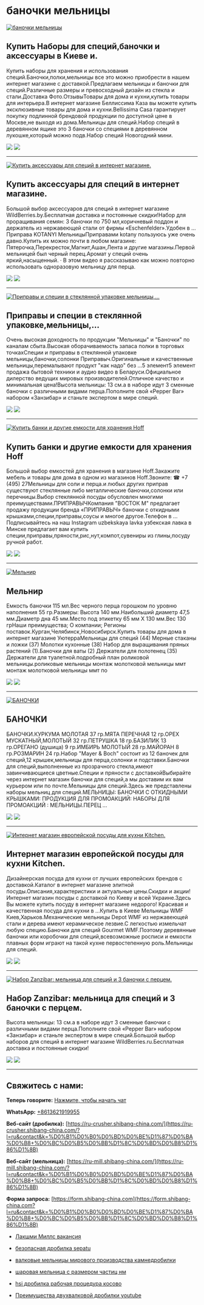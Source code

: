 # баночки мельницы

<a href="https://swt.shibang-china.com/?l=ru&img&k=%D0%B1%D0%B0%D0%BD%D0%BE%D1%87%D0%BA%D0%B8+%D0%BC%D0%B5%D0%BB%D1%8C%D0%BD%D0%B8%D1%86%D1%8B" target="_blank">![баночки мельницы](http://static.shibang-china.com/all-800x300/408.jpg)</a>

## Купить Наборы для специй,баночки и аксессуары в Киеве и.
Купить наборы для хранения и использования специй.Баночки,полки,мельницы все это можно приобрести в нашем интернет магазине с доставкой.Предлагаем мельницы и баночки для специй.Различные размеры и превосходный дизайн из стекла и стали.Доставка Фото.ОтзывыТовары для дома и кухни,купить товары для интерьера.В интернет магазине Беллиссима Каза вы можете купить эксклюзивные товары для дома и кухни.Bellissima Casa гарантирует покупку подлинной брендовой продукции по доступной цене в Москве,не выходя из дома.Мельницы для специй.Набор специй в деревянном ящике это 3 баночки со специями в деревянном лукошке,который можно подв.Набор специй Новогодний мини.


<a href="https://whatsapp.shibangsoft.com/WhatsApp.php" target="_blank" title="WhatsApp">![](http://static.shibang-china.com/icon/whatsapp.png)</a> <a href="https://swt.shibang-china.com/?l=ru&icon&k=%D0%B1%D0%B0%D0%BD%D0%BE%D1%87%D0%BA%D0%B8+%D0%BC%D0%B5%D0%BB%D1%8C%D0%BD%D0%B8%D1%86%D1%8B" target="_blank">![](http://static.shibang-china.com/icon/chat-ru.png)</a>

---

<a href="https://swt.shibang-china.com/?l=ru&img&k=%D0%B1%D0%B0%D0%BD%D0%BE%D1%87%D0%BA%D0%B8+%D0%BC%D0%B5%D0%BB%D1%8C%D0%BD%D0%B8%D1%86%D1%8B" target="_blank">![Купить аксессуары для специй в интернет магазине.](http://static.shibang-china.com/all-800x300/258.jpg)</a>

## Купить аксессуары для специй в интернет магазине.
Большой выбор аксессуаров для специй в интернет магазине WildBerries.by.Бесплатная доставка и постоянные скидки!Набор для проращивания семян: 3 баночки по 750 мл,коричневый поддон и держатель из нержавеющей стали от фирмы &#171;Eschenfelder&#187;.Удобен в …Приправа KOTANYI МельницыПриправами kotany пользуюсь уже очень давно.Купить их можно почти в любом магазине: Пятерочка,Перекресток,Магнит,Ашан,Лента и другие магазины.Первой мельницей был черный перец.Аромат у специй очень яркий,насыщенный.&nbsp;&#0183;&#32;В этом видео я рассказываю как можно повторно использовать одноразовую мельницу для перца.


<a href="https://whatsapp.shibangsoft.com/WhatsApp.php" target="_blank" title="WhatsApp">![](http://static.shibang-china.com/icon/whatsapp.png)</a> <a href="https://swt.shibang-china.com/?l=ru&icon&k=%D0%B1%D0%B0%D0%BD%D0%BE%D1%87%D0%BA%D0%B8+%D0%BC%D0%B5%D0%BB%D1%8C%D0%BD%D0%B8%D1%86%D1%8B" target="_blank">![](http://static.shibang-china.com/icon/chat-ru.png)</a>

---

<a href="https://swt.shibang-china.com/?l=ru&img&k=%D0%B1%D0%B0%D0%BD%D0%BE%D1%87%D0%BA%D0%B8+%D0%BC%D0%B5%D0%BB%D1%8C%D0%BD%D0%B8%D1%86%D1%8B" target="_blank">![Приправы и специи в стеклянной упаковке,мельницы,…](http://static.shibang-china.com/all-800x300/385.jpg)</a>

## Приправы и специи в стеклянной упаковке,мельницы,…
Очень высокая доходность по продукции &quot;Мельницы&quot; и &quot;Баночки&quot; по каналам сбыта.Высокая оборачиваемость запаса полки в торговых точкахСпеции и приправы в стеклянной упаковке мельницы,баночки,солонки Приправыч.Оригинальные и качественные мельницы,перемалывают продукт &quot;как надо&quot; без …5 элемент5 элемент продажа бытовой техники и аудио видео в Беларуси.Официальное дилерство ведущих мировых производителей.Отличное качество и минимальная цена!Высота мельницы: 13 см.а в наборе идут 3 сменные баночки с различными видами перца.Пополните свой &#171;Pepper Bar&#187; набором &#171;Занзибар&#187; и станьте экспертом в мире специй.


<a href="https://whatsapp.shibangsoft.com/WhatsApp.php" target="_blank" title="WhatsApp">![](http://static.shibang-china.com/icon/whatsapp.png)</a> <a href="https://swt.shibang-china.com/?l=ru&icon&k=%D0%B1%D0%B0%D0%BD%D0%BE%D1%87%D0%BA%D0%B8+%D0%BC%D0%B5%D0%BB%D1%8C%D0%BD%D0%B8%D1%86%D1%8B" target="_blank">![](http://static.shibang-china.com/icon/chat-ru.png)</a>

---

<a href="https://swt.shibang-china.com/?l=ru&img&k=%D0%B1%D0%B0%D0%BD%D0%BE%D1%87%D0%BA%D0%B8+%D0%BC%D0%B5%D0%BB%D1%8C%D0%BD%D0%B8%D1%86%D1%8B" target="_blank">![Купить банки и другие емкости для хранения Hoff](http://static.shibang-china.com/all-800x300/40.jpg)</a>

## Купить банки и другие емкости для хранения Hoff
Большой выбор емкостей для хранения в магазине Hoff.Закажите мебель и товары для дома в одном из магазинов Hoff.Звоните: ☎ +7 (495) 27Мельницы для соли и перца.и любых других приправ существуют стеклянные либо металлические баночки,солонки или перечницы.Выбор стеклянной посуды обусловлен многими преимуществами.ПРИПРАВЫЧКомпания &quot;ВОСТОК М&quot; предлагает продажу продукции бренда &#171;ПРИПРАВЫЧ&#187; баночки с откидными крышками,специи,приправы,соусы и многое другое.Телефон в …Подписывайтесь на наш Instagram uzbekskaya lavka узбекская лавка в Минске предлагает вам купить специи,приправы,пряности,рис,нут,компот,сувениры из глины,посуду ручной работ.


<a href="https://whatsapp.shibangsoft.com/WhatsApp.php" target="_blank" title="WhatsApp">![](http://static.shibang-china.com/icon/whatsapp.png)</a> <a href="https://swt.shibang-china.com/?l=ru&icon&k=%D0%B1%D0%B0%D0%BD%D0%BE%D1%87%D0%BA%D0%B8+%D0%BC%D0%B5%D0%BB%D1%8C%D0%BD%D0%B8%D1%86%D1%8B" target="_blank">![](http://static.shibang-china.com/icon/chat-ru.png)</a>

---

<a href="https://swt.shibang-china.com/?l=ru&img&k=%D0%B1%D0%B0%D0%BD%D0%BE%D1%87%D0%BA%D0%B8+%D0%BC%D0%B5%D0%BB%D1%8C%D0%BD%D0%B8%D1%86%D1%8B" target="_blank">![Мельнир](http://static.shibang-china.com/all-800x300/724.jpg)</a>

## Мельнир
Емкость баночки 115 мл.Вес черного перца горошком по уровню наполнения 55 гр.Размеры: Высота 140 мм.Наибольший диаметр 47,5 мм.Диаметр дна 45 мм.Место под этикетку 65 мм Х 130 мм.Вес 130 грНаши преимущества; О компании; Регионы поставок.Курган,Челябинск,Новосибирск.Купить товары для дома в интернет магазине УютерраМельницы для специй (44) Мерные стаканы и ложки (37) Молотки кухонные (38) Набор для выращивания пряных растений (1).Баночки для ваты (2) Держатели для полотенец (35) Держатели для туалетной.подробный план роликовой мельницы.роликовые мельницы монтаж молотковой мельницы ммт монтаж молотковой мельницы ммт по


<a href="https://whatsapp.shibangsoft.com/WhatsApp.php" target="_blank" title="WhatsApp">![](http://static.shibang-china.com/icon/whatsapp.png)</a> <a href="https://swt.shibang-china.com/?l=ru&icon&k=%D0%B1%D0%B0%D0%BD%D0%BE%D1%87%D0%BA%D0%B8+%D0%BC%D0%B5%D0%BB%D1%8C%D0%BD%D0%B8%D1%86%D1%8B" target="_blank">![](http://static.shibang-china.com/icon/chat-ru.png)</a>

---

<a href="https://swt.shibang-china.com/?l=ru&img&k=%D0%B1%D0%B0%D0%BD%D0%BE%D1%87%D0%BA%D0%B8+%D0%BC%D0%B5%D0%BB%D1%8C%D0%BD%D0%B8%D1%86%D1%8B" target="_blank">![БАНОЧКИ](http://static.shibang-china.com/all-800x300/817.jpg)</a>

## БАНОЧКИ
БАНОЧКИ.КУРКУМА МОЛОТАЯ 37 гр.МЯТА ПЕРЕЧНАЯ 12 гр.ОРЕХ МУСКАТНЫЙ,МОЛОТЫЙ 32 гр.ПЕТРУШКА 18 гр.БАЗИЛИК 13 гр.ОРЕГАНО (душица) 9 гр.ИМБИРЬ МОЛОТЫЙ 28 гр.МАЙОРАН 8 гр.РОЗМАРИН 24 гр.Набор &quot;Mayer &amp; Boch&quot; состоит из 12 баночек для специй,12 крышек,мельницы для перца,солонки и подставки.Баночки для специй,выполненные из прозрачного стекла,имеют завинчивающиеся цветные.Специи и пряности с доставкойВыбирайте через интернет магазин баночки для специй,а мы доставим их вам курьером или по почте.Мельницы для специй.Здесь же представлены наборы мельниц для специй.МЕЛЬНИЦЫ: БАНОЧКИ С ОТКИДНЫМИ КРЫШКАМИ: ПРОДУКЦИЯ ДЛЯ ПРОМОАКЦИЙ: НАБОРЫ ДЛЯ ПРОМОАКЦИЙ : МЕЛЬНИЦЫ.ПЕРЕЦ …


<a href="https://whatsapp.shibangsoft.com/WhatsApp.php" target="_blank" title="WhatsApp">![](http://static.shibang-china.com/icon/whatsapp.png)</a> <a href="https://swt.shibang-china.com/?l=ru&icon&k=%D0%B1%D0%B0%D0%BD%D0%BE%D1%87%D0%BA%D0%B8+%D0%BC%D0%B5%D0%BB%D1%8C%D0%BD%D0%B8%D1%86%D1%8B" target="_blank">![](http://static.shibang-china.com/icon/chat-ru.png)</a>

---

<a href="https://swt.shibang-china.com/?l=ru&img&k=%D0%B1%D0%B0%D0%BD%D0%BE%D1%87%D0%BA%D0%B8+%D0%BC%D0%B5%D0%BB%D1%8C%D0%BD%D0%B8%D1%86%D1%8B" target="_blank">![Интернет магазин европейской посуды для кухни Kitchen.](http://static.shibang-china.com/all-800x300/1512.jpg)</a>

## Интернет магазин европейской посуды для кухни Kitchen.
Дизайнерская посуда для кухни от лучших европейских брендов с доставкой.Каталог в интернет магазине элитной посуды.Описания,характеристики и актуальные цены.Скидки и акции!Интернет магазин посуды с доставкой по Киеву и всей Украине.Здесь Вы можете купить посуду в интернет магазине недорого! Красивая и качественная посуда для кухни в …Купить в Киеве Мельницы WMF Киев,Харьков.Механические мельницы Depot WMF из нержавеющей стали и дерева имеют керамическое лезвие.С легкостью измельчат любую специю.Баночки для специй Gourmet WMF.Поэтому деревянные баночки или коробочки для специй,всевозможные росписи и емкости плавных форм играют на такой кухне первостепенную роль.Мельницы для специй.


<a href="https://whatsapp.shibangsoft.com/WhatsApp.php" target="_blank" title="WhatsApp">![](http://static.shibang-china.com/icon/whatsapp.png)</a> <a href="https://swt.shibang-china.com/?l=ru&icon&k=%D0%B1%D0%B0%D0%BD%D0%BE%D1%87%D0%BA%D0%B8+%D0%BC%D0%B5%D0%BB%D1%8C%D0%BD%D0%B8%D1%86%D1%8B" target="_blank">![](http://static.shibang-china.com/icon/chat-ru.png)</a>

---

<a href="https://swt.shibang-china.com/?l=ru&img&k=%D0%B1%D0%B0%D0%BD%D0%BE%D1%87%D0%BA%D0%B8+%D0%BC%D0%B5%D0%BB%D1%8C%D0%BD%D0%B8%D1%86%D1%8B" target="_blank">![Набор Zanzibar: мельница для специй и 3 баночки с перцем.](http://static.shibang-china.com/all-800x300/124.jpg)</a>

## Набор Zanzibar: мельница для специй и 3 баночки с перцем.
Высота мельницы: 13 см.а в наборе идут 3 сменные баночки с различными видами перца.Пополните свой &#171;Pepper Bar&#187; набором &#171;Занзибар&#187; и станьте экспертом в мире специй.Большой выбор наборов для специй в интернет магазине WildBerries.ru.Бесплатная доставка и постоянные скидки!

<a href="https://whatsapp.shibangsoft.com/WhatsApp.php" target="_blank" title="WhatsApp">![](http://static.shibang-china.com/icon/whatsapp.png)</a> <a href="https://swt.shibang-china.com/?l=ru&icon&k=%D0%B1%D0%B0%D0%BD%D0%BE%D1%87%D0%BA%D0%B8+%D0%BC%D0%B5%D0%BB%D1%8C%D0%BD%D0%B8%D1%86%D1%8B" target="_blank">![](http://static.shibang-china.com/icon/chat-ru.png)</a>

---
## Свяжитесь с нами:

**Теперь говорите:** [Нажмите, чтобы начать чат](https://swt.shibang-china.com?l=ru&contact&k=%D0%B1%D0%B0%D0%BD%D0%BE%D1%87%D0%BA%D0%B8+%D0%BC%D0%B5%D0%BB%D1%8C%D0%BD%D0%B8%D1%86%D1%8B)

**WhatsApp:**  [+8613621919955](https://whatsapp.shibangsoft.com/WhatsApp.php)

**Веб-сайт (дробилка):** [https://ru-crusher.shibang-china.com/](https://ru-crusher.shibang-china.com/?l=ru&contact&k=%D0%B1%D0%B0%D0%BD%D0%BE%D1%87%D0%BA%D0%B8+%D0%BC%D0%B5%D0%BB%D1%8C%D0%BD%D0%B8%D1%86%D1%8B)

**Веб-сайт (мельница):** [https://ru-mill.shibang-china.com/](https://ru-mill.shibang-china.com/?l=ru&contact&k=%D0%B1%D0%B0%D0%BD%D0%BE%D1%87%D0%BA%D0%B8+%D0%BC%D0%B5%D0%BB%D1%8C%D0%BD%D0%B8%D1%86%D1%8B)

**Форма запроса:** [https://form.shibang-china.com](https://form.shibang-china.com?l=ru&contact&k=%D0%B1%D0%B0%D0%BD%D0%BE%D1%87%D0%BA%D0%B8+%D0%BC%D0%B5%D0%BB%D1%8C%D0%BD%D0%B8%D1%86%D1%8B)

* [Лакшми Миллс вакансия](../132/%D0%9B%D0%B0%D0%BA%D1%88%D0%BC%D0%B8%20%D0%9C%D0%B8%D0%BB%D0%BB%D1%81%20%D0%B2%D0%B0%D0%BA%D0%B0%D0%BD%D1%81%D0%B8%D1%8F.md)

* [безопасная дробилка sepatu](../135/%D0%B1%D0%B5%D0%B7%D0%BE%D0%BF%D0%B0%D1%81%D0%BD%D0%B0%D1%8F%20%D0%B4%D1%80%D0%BE%D0%B1%D0%B8%D0%BB%D0%BA%D0%B0%20sepatu.md)

* [валковые мельницы мирового производства камнедробилки](../134/%D0%B2%D0%B0%D0%BB%D0%BA%D0%BE%D0%B2%D1%8B%D0%B5%20%D0%BC%D0%B5%D0%BB%D1%8C%D0%BD%D0%B8%D1%86%D1%8B%20%D0%BC%D0%B8%D1%80%D0%BE%D0%B2%D0%BE%D0%B3%D0%BE%20%D0%BF%D1%80%D0%BE%D0%B8%D0%B7%D0%B2%D0%BE%D0%B4%D1%81%D1%82%D0%B2%D0%B0%20%D0%BA%D0%B0%D0%BC%D0%BD%D0%B5%D0%B4%D1%80%D0%BE%D0%B1%D0%B8%D0%BB%D0%BA%D0%B8.md)

* [шаровая мельница с размером частиц нм](../134/%D1%88%D0%B0%D1%80%D0%BE%D0%B2%D0%B0%D1%8F%20%D0%BC%D0%B5%D0%BB%D1%8C%D0%BD%D0%B8%D1%86%D0%B0%20%D1%81%20%D1%80%D0%B0%D0%B7%D0%BC%D0%B5%D1%80%D0%BE%D0%BC%20%D1%87%D0%B0%D1%81%D1%82%D0%B8%D1%86%20%D0%BD%D0%BC.md)

* [hsi дробилка рабочая процедура косово](../131/hsi%20%D0%B4%D1%80%D0%BE%D0%B1%D0%B8%D0%BB%D0%BA%D0%B0%20%D1%80%D0%B0%D0%B1%D0%BE%D1%87%D0%B0%D1%8F%20%D0%BF%D1%80%D0%BE%D1%86%D0%B5%D0%B4%D1%83%D1%80%D0%B0%20%D0%BA%D0%BE%D1%81%D0%BE%D0%B2%D0%BE.md)

* [Преимущества двухвалковой дробилки youtube](../132/%D0%9F%D1%80%D0%B5%D0%B8%D0%BC%D1%83%D1%89%D0%B5%D1%81%D1%82%D0%B2%D0%B0%20%D0%B4%D0%B2%D1%83%D1%85%D0%B2%D0%B0%D0%BB%D0%BA%D0%BE%D0%B2%D0%BE%D0%B9%20%D0%B4%D1%80%D0%BE%D0%B1%D0%B8%D0%BB%D0%BA%D0%B8%20youtube.md)